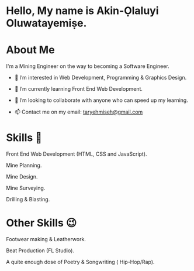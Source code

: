 
# Hello, My name is Akin-Ọlaluyi Oluwatayemiṣe.



# About Me
I'm a Mining Engineer on the way to becoming a Software Engineer.

- 👀 I’m interested in  Web Development, Programming & Graphics Design.

- 🌱 I’m currently learning  Front End Web Development.


- 💞️ I’m looking to collaborate with anyone who can speed up my learning.


- 📫 Contact me on my email: taryehmiseh@gmail.com

# Skills 🚀
Front End Web Development (HTML, CSS and JavaScript).

Mine Planning.

Mine Design.

Mine Surveying.

Drilling & Blasting.



# Other Skills 😉
Footwear making & Leatherwork.

Beat Production (FL Studio).

A quite enough dose of Poetry & Songwriting ( Hip-Hop/Rap).






